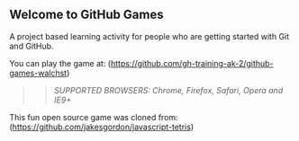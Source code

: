 ## Welcome to GitHub Games

A project based learning activity for people who are getting started with Git and GitHub.

You can play the game at: (https://github.com/gh-training-ak-2/github-games-walchst)

>> _*SUPPORTED BROWSERS*: Chrome, Firefox, Safari, Opera and IE9+_

This fun open source game was cloned from: (https://github.com/jakesgordon/javascript-tetris)
